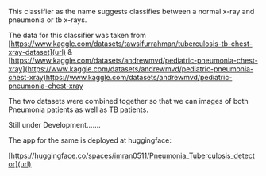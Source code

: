 This classifier as the name suggests classifies between a normal x-ray and pneumonia or tb x-rays. 


The data for this classifier was taken from [https://www.kaggle.com/datasets/tawsifurrahman/tuberculosis-tb-chest-xray-dataset](url) & [https://www.kaggle.com/datasets/andrewmvd/pediatric-pneumonia-chest-xray](https://www.kaggle.com/datasets/andrewmvd/pediatric-pneumonia-chest-xray)https://www.kaggle.com/datasets/andrewmvd/pediatric-pneumonia-chest-xray

The two datasets were combined together so that we can images of both Pneumonia patients as well as TB patients.

Still under Development.......

The app for the same is deployed at huggingface:

[https://huggingface.co/spaces/imran0511/Pneumonia_Tuberculosis_detector](url)
